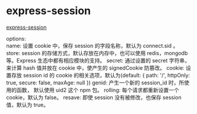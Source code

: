 
# express-session

[express-session](https://github.com/expressjs/session)
	
options:	
	 name: 设置 cookie 中，保存 session 的字段名称，默认为 connect.sid 。
	 store: session 的存储方式，默认存放在内存中，也可以使用 redis，mongodb 等。Express 生态中都有相应模块的支持。
	 secret: 通过设置的 secret 字符串，来计算 hash 值并放在 cookie 中，使产生的 signedCookie 防篡改。
	 cookie: 设置存放 session id 的 cookie 的相关选项，默认为(default: { path: '/', httpOnly: true, secure: false, maxAge: null })
	 genid: 产生一个新的 session_id 时，所使用的函数， 默认使用 uid2 这个 npm 包。
	 rolling: 每个请求都重新设置一个 cookie，默认为 false。
	 resave: 即使 session 没有被修改，也保存 session 值，默认为 true。
